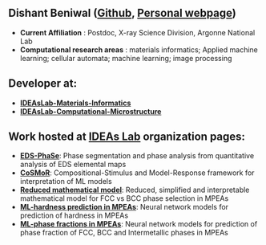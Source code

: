 ## Dishant Beniwal ([Github](https://github.com/d-beniwal), [Personal webpage](https://sites.google.com/view/dishant-beniwal/))
- **Current Affiliation** : Postdoc, X-ray Science Division, Argonne National Lab
- **Computational research areas** : materials informatics; Applied machine learning; cellular automata; machine learning; image processing

## Developer at:
- **[IDEAsLab-Materials-Informatics](https://github.com/IDEAsLab-Materials-Informatics)**
- **[IDEAsLab-Computational-Microstructure](https://github.com/IDEAsLab-Computational-Microstructure)**

## Work hosted at [IDEAs Lab](https://ideaslab.iitrpr.ac.in/) organization pages:
- **[EDS-PhaSe](https://github.com/IDEAsLab-Computational-Microstructure/EDS-PhaSe)**: Phase segmentation and phase analysis from quantitative analysis of EDS elemental maps
- **[CoSMoR](https://github.com/IDEAsLab-Materials-Informatics/CoSMoR)**: Compositional-Stimulus and Model-Response framework for interpretation of ML models
- **[Reduced mathematical model](https://github.com/IDEAsLab-Materials-Informatics/reduced-math-model-FCCvsBCC-HEAs)**: Reduced, simplified and interpretable mathematical model for FCC vs BCC phase selection in MPEAs
- **[ML-hardness prediction in MPEAs](https://github.com/IDEAsLab-Materials-Informatics/ML-hardness-MPEAs)**: Neural network models for prediction of hardness in MPEAs
- **[ML-phase fractions in MPEAs](https://github.com/IDEAsLab-Materials-Informatics/ML-phase-fraction-MPEAs)**: Neural network models for prediction of phase fraction of FCC, BCC and Intermetallic phases in MPEAs
